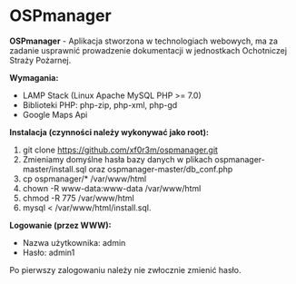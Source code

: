 # OSPmanager

__OSPmanager__ - Aplikacja stworzona w technologiach webowych, ma za zadanie usprawnić prowadzenie dokumentacji w jednostkach Ochotniczej Straży Pożarnej.

__Wymagania:__

* LAMP Stack (Linux Apache MySQL PHP >= 7.0)
* Biblioteki PHP: php-zip, php-xml, php-gd
* Google Maps Api

__Instalacja (czynności należy wykonywać jako root):__

1. git clone https://github.com/xf0r3m/ospmanager.git
2. Zmieniamy domyślne hasła bazy danych w plikach ospmanager-master/install.sql oraz ospmanager-master/db_conf.php
3. cp ospmanager/* /var/www/html
4. chown -R www-data:www-data /var/www/html
5. chmod -R 775 /var/www/html
6. mysql < /var/www/html/install.sql.

__Logowanie (przez WWW):__

* Nazwa użytkownika: admin
* Hasło: admin1

Po pierwszy zalogowaniu należy nie zwłocznie zmienić hasło.


